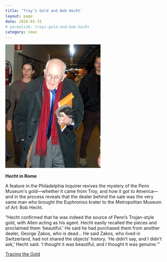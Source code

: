 ```yaml
---
title: 'Troy’s Gold and Bob Hecht'
layout: page
date: 2010-01-31
# permalink: troys-gold-and-bob-hecht
category: news
---
```

![Hecht in Rome](/assets/img/Robert_Hecht.jpg)

**Hecht in Rome**

A feature in the Philadelphia Inquirer revives the mystery of the Penn Museum's gold—whether it came from Troy, and how it got to America—and in the process reveals that the dealer behind the sale was the very same man who brought the Euphronios krater to the Metropolitan Museum of Art: Bob Hecht.

“Hecht confirmed that he was indeed the source of Penn’s Trojan-style gold, with Allen acting as his agent. Hecht easily recalled the pieces and proclaimed them ‘beautiful.’ He said he had purchased them from another dealer, George Zakos, who is dead… He said Zakos, who lived in Switzerland, had not shared the objects’ history. ‘He didn’t say, and I didn’t ask,’ Hecht said. ‘I thought it was beautiful, and I thought it was genuine.’”

[Tracing the Gold](http://www.philly.com/philly/news/homepage/20100131_Tracing_ancient_roots_of_Penn_Museum_s_gold.html?viewAll=y)